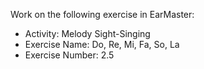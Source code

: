 Work on the following exercise in EarMaster:
- Activity: Melody Sight-Singing
- Exercise Name: Do, Re, Mi, Fa, So, La
- Exercise Number: 2.5
